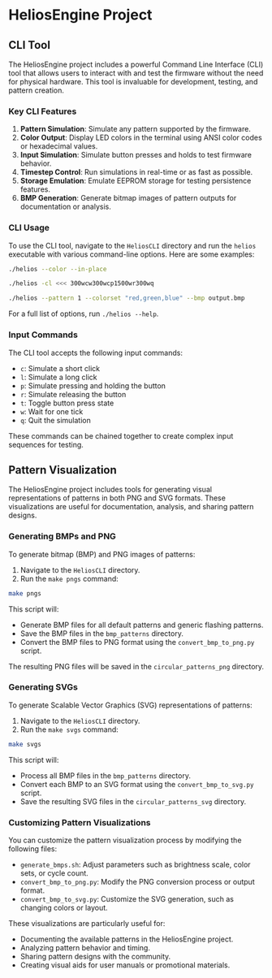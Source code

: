 # HeliosEngine Project

## CLI Tool

The HeliosEngine project includes a powerful Command Line Interface (CLI) tool that allows users to interact with and test the firmware without the need for physical hardware. This tool is invaluable for development, testing, and pattern creation.

### Key CLI Features

1. **Pattern Simulation**: Simulate any pattern supported by the firmware.
2. **Color Output**: Display LED colors in the terminal using ANSI color codes or hexadecimal values.
3. **Input Simulation**: Simulate button presses and holds to test firmware behavior.
4. **Timestep Control**: Run simulations in real-time or as fast as possible.
5. **Storage Emulation**: Emulate EEPROM storage for testing persistence features.
6. **BMP Generation**: Generate bitmap images of pattern outputs for documentation or analysis.

### CLI Usage

To use the CLI tool, navigate to the `HeliosCLI` directory and run the `helios` executable with various command-line options. Here are some examples:

```bash
./helios --color --in-place
```

```bash
./helios -cl <<< 300wcw300wcp1500wr300wq
```

```bash
./helios --pattern 1 --colorset "red,green,blue" --bmp output.bmp
```

For a full list of options, run `./helios --help`.

### Input Commands

The CLI tool accepts the following input commands:

- `c`: Simulate a short click
- `l`: Simulate a long click
- `p`: Simulate pressing and holding the button
- `r`: Simulate releasing the button
- `t`: Toggle button press state
- `w`: Wait for one tick
- `q`: Quit the simulation

These commands can be chained together to create complex input sequences for testing.

## Pattern Visualization

The HeliosEngine project includes tools for generating visual representations of patterns in both PNG and SVG formats. These visualizations are useful for documentation, analysis, and sharing pattern designs.

### Generating BMPs and PNG

To generate bitmap (BMP) and PNG images of patterns:

1. Navigate to the `HeliosCLI` directory.
2. Run the `make pngs` command:

```bash
make pngs
```

This script will:

- Generate BMP files for all default patterns and generic flashing patterns.
- Save the BMP files in the `bmp_patterns` directory.
- Convert the BMP files to PNG format using the `convert_bmp_to_png.py` script.

The resulting PNG files will be saved in the `circular_patterns_png` directory.

### Generating SVGs

To generate Scalable Vector Graphics (SVG) representations of patterns:

1. Navigate to the `HeliosCLI` directory.
2. Run the `make svgs` command:

```bash
make svgs
```

This script will:

- Process all BMP files in the `bmp_patterns` directory.
- Convert each BMP to an SVG format using the `convert_bmp_to_svg.py` script.
- Save the resulting SVG files in the `circular_patterns_svg` directory.

### Customizing Pattern Visualizations

You can customize the pattern visualization process by modifying the following files:

- `generate_bmps.sh`: Adjust parameters such as brightness scale, color sets, or cycle count.
- `convert_bmp_to_png.py`: Modify the PNG conversion process or output format.
- `convert_bmp_to_svg.py`: Customize the SVG generation, such as changing colors or layout.

These visualizations are particularly useful for:

- Documenting the available patterns in the HeliosEngine project.
- Analyzing pattern behavior and timing.
- Sharing pattern designs with the community.
- Creating visual aids for user manuals or promotional materials.